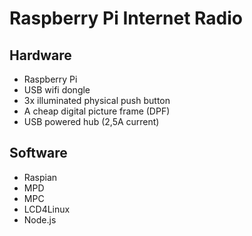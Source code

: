 Raspberry Pi Internet Radio
===========================

## Hardware

* Raspberry Pi
* USB wifi dongle
* 3x illuminated physical push button
* A cheap digital picture frame (DPF)
* USB powered hub (2,5A current)

## Software

* Raspian
* MPD
* MPC
* LCD4Linux
* Node.js
